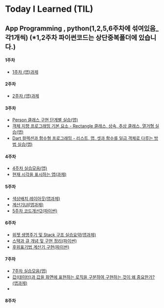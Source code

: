 # Today I Learned (TIL)

## App Programming , python(1,2,5,6주차에 섞여있음_각1개씩)          (*1,2주차 파이썬코드는 상단중복폴더에 있습니다.)

#### 1주차
- [1주차 (앱)과제](../main/1주차%20과제.md)

#### 2주차
- [2주차 (앱)과제](../main/2주차과제.md)

#### 3주차
- [Person 클래스 구현 단계별 실습(앱)](../main/App%20Programming/3주차/Person%20클래스%20구현%20단계별%20실습.md)
- [객체 지향 프로그래밍 기본 요소 - Rectangle 클래스, 상속, 추상 클래스, 열거형 실습(앱)](./App%20Programming/3주차/객체%20지향%20프로그래밍%20기본%20요소%20-%20Rectangle%20클래스,%20상속,%20추상%20클래스,%20열거형%20실습.md)
- [Dart 컬렉션과 함수형 프로그래밍 - 리스트, 맵, 셋과 함수를 일급 객체로 다루는 방법 실습(앱)](./App%20Programming/3주차/Dart%20컬렉션과%20함수형%20프로그래밍%20-%20리스트,%20맵,%20셋과%20함수를%20일급%20객체로%20다루는%20방법%20실습.md)

#### 4주차
- [4주차 실습모음(앱)](../main/App%20Programming/4주차/4주차%20실습모음.md)
- [현재 시각을 표시하는 앱(과제)](../main/App%20Programming/4주차/현재%20시각을%20표시하는%20앱(과제).md)

#### 5주차
- [색상배치 레이아웃(앱과제)](../main/App%20Programming/5주차/색상배치%20레이아웃(과제).md)
- [계산기UI(앱과제)](../main/App%20Programming/5주차/계산기UI(과제).md)
- [5주차 코드개선2(파이썬)](../main/App%20Programming/5주차/5주차%20코드개선2(파이썬).md)

#### 6주차
- [위젯 생명주기 및 Stack 구조 실습요약(앱과제)](../main/App%20Programming/6주차/위젯%20생명주기%20및%20Stack구조%20실습요약(과제).md)
- [스택과 큐 개념 및 구현 정리(파이썬)](../main/App%20Programming/6주차/스택과%20큐%20개념%20및%20구현%20정리(파이썬).md)
- [후위표기법 계산기 구현(파이썬)](../main/App%20Programming/6주차/후위표기법%20계산기%20구현(파이썬).md)

#### 7주차
- [7주차 실습모음(앱)](../main/App%20Programming/7주차/7주차%20실습모음(앱).md)
- [값(데이터)과 값을 화면에 표현하는 로직을 구분하여 구현하는 것이 왜 중요한가?(앱과제)](../main/App%20Programming/7주차/값(데이터)과%20값을%20표현하는%20로직을%20구현하는것이%20것이%20왜%20중요한가?(앱과제).md)
-  
#### 8주차

